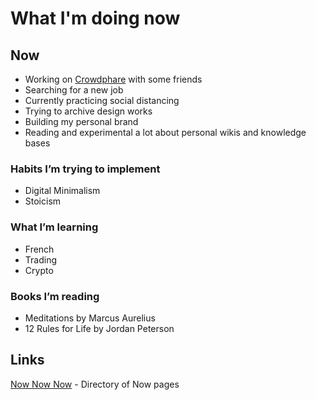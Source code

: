 # What I'm doing now

## Now

* Working on [Crowdphare](www.crowdphare.com) with some friends
* Searching for a new job
* Currently practicing social distancing
* Trying to archive design works
* Building my personal brand
* Reading and experimental a lot about personal wikis and knowledge bases

### Habits I’m trying to implement

* Digital Minimalism
* Stoicism

### What I’m learning

* French
* Trading
* Crypto

### Books I’m reading

* Meditations by Marcus Aurelius
* 12 Rules for Life by Jordan Peterson

## Links

[Now Now Now](https://nownownow.com/) - Directory of Now pages

